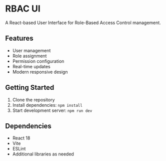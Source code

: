# RBAC UI

A React-based User Interface for Role-Based Access Control management.

## Features

- User management
- Role assignment
- Permission configuration
- Real-time updates
- Modern responsive design

## Getting Started

1. Clone the repository
2. Install dependencies: `npm install`
3. Start development server: `npm run dev`

## Dependencies

- React 18
- Vite
- ESLint
- Additional libraries as needed
